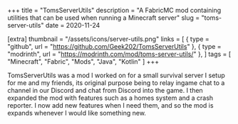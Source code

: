 +++
title = "TomsServerUtils"
description = "A FabricMC mod containing utilities that can be used when running a Minecraft server"
slug = "toms-server-utils"
date = 2020-11-24

[extra]
thumbnail = "/assets/icons/server-utils.png"
links = [
    { type = "github", url = "https://github.com/Geek202/TomsServerUtils" },
    { type = "modrinth", url = "https://modrinth.com/mod/toms-server-utils/" },
]
tags = [ "Minecraft", "Fabric", "Mods", "Java", "Kotlin" ]
+++

TomsServerUtils was a mod I worked on for a small survival server I setup for me and my friends, its original purpose being to relay ingame chat to
a channel in our Discord and chat from Discord into the game. I then expanded the mod with features such as a homes system and a crash reporter.
I now add new features when I need them, and so the mod is expands whenever I would like something new.
